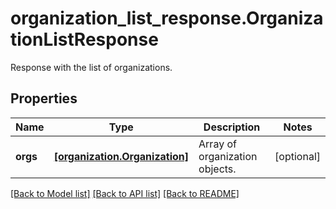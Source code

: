 # organization_list_response.OrganizationListResponse

Response with the list of organizations.
## Properties
Name | Type | Description | Notes
------------ | ------------- | ------------- | -------------
**orgs** | [**[organization.Organization]**](Organization.md) | Array of organization objects. | [optional] 

[[Back to Model list]](README.md#documentation-for-models) [[Back to API list]](README.md#documentation-for-api-endpoints) [[Back to README]](README.md)


